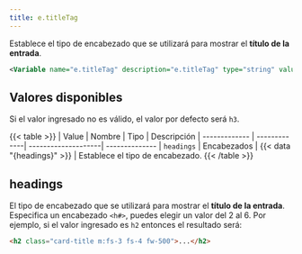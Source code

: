 ```yaml
---
title: e.titleTag
---
```


Establece el tipo de encabezado que se utilizará para mostrar el **título de la entrada**.

```xml
<Variable name="e.titleTag" description="e.titleTag" type="string" value="h3"/>
```

## Valores disponibles

Si el valor ingresado no es válido, el valor por defecto será `h3`.

{{< table >}}
| Value         | Nombre       | Tipo                | Descripción
| ------------- | -------------| --------------------| --------------
| `headings`    | Encabezados   | {{< data "{headings}" >}} | Establece el tipo de encabezado.
{{< /table >}}

## headings

El tipo de encabezado que se utilizará para mostrar el **título de la entrada**. Especifica un encabezado `<h#>`, puedes elegir un valor del 2 al 6. Por ejemplo, si el valor ingresado es `h2` entonces el resultado será:

```html
<h2 class="card-title m:fs-3 fs-4 fw-500">...</h2>
```
